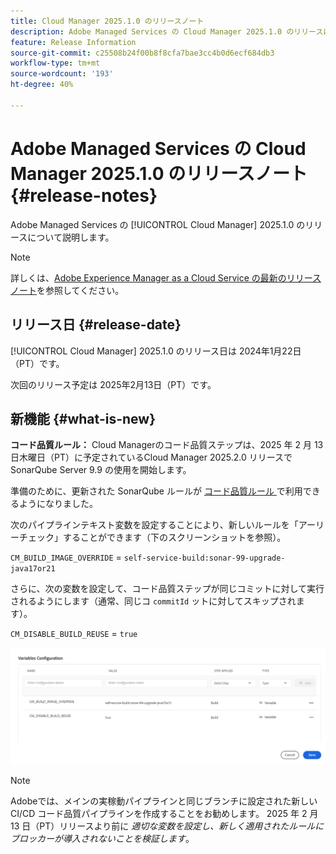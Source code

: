 ```yaml
---
title: Cloud Manager 2025.1.0 のリリースノート
description: Adobe Managed Services の Cloud Manager 2025.1.0 のリリースについて説明します。
feature: Release Information
source-git-commit: c25508b24f00b8f8cfa7bae3cc4b0d6ecf684db3
workflow-type: tm+mt
source-wordcount: '193'
ht-degree: 40%

---
```


# Adobe Managed Services の Cloud Manager 2025.1.0 のリリースノート {#release-notes}

<!-- RELEASE WIKI  https://wiki.corp.adobe.com/display/DMSArchitecture/Cloud+Manager+2024.12.0+Release -->

Adobe Managed Services の [!UICONTROL Cloud Manager] 2025.1.0 のリリースについて説明します。

>[!NOTE]
>
>詳しくは、[Adobe Experience Manager as a Cloud Service の最新のリリースノート](https://experienceleague.adobe.com/ja/docs/experience-manager-cloud-service/content/release-notes/home)を参照してください。

## リリース日 {#release-date}

<!-- SAVE FOR FUTURE POSSIBLE USE No notable bugs or features for the September release of Cloud Manager. -->

[!UICONTROL Cloud Manager] 2025.1.0 のリリース日は 2024年1月22日（PT）です。

次回のリリース予定は 2025年2月13日（PT）です。

## 新機能 {#what-is-new}

**コード品質ルール：** Cloud Managerのコード品質ステップは、2025 年 2 月 13 日木曜日（PT）に予定されているCloud Manager 2025.2.0 リリースで SonarQube Server 9.9 の使用を開始します。

準備のために、更新された SonarQube ルールが [ コード品質ルール ](/help/using/code-quality-testing.md#code-quality-testing-step) で利用できるようになりました。

次のパイプラインテキスト変数を設定することにより、新しいルールを「アーリーチェック」することができます（下のスクリーンショットを参照）。

`CM_BUILD_IMAGE_OVERRIDE` = `self-service-build:sonar-99-upgrade-java17or21`

さらに、次の変数を設定して、コード品質ステップが同じコミットに対して実行されるようにします（通常、同じコ `commitId` ットに対してスキップされます）。

`CM_DISABLE_BUILD_REUSE` = `true`

![ 変数設定ページ ](/help/release-notes/assets/variables-config.png)

>[!NOTE]
>
>Adobeでは、メインの実稼動パイプラインと同じブランチに設定された新しい CI/CD コード品質パイプラインを作成することをお勧めします。 2025 年 2 月 13 日（PT）リリースより前に *適切な変数を設定し、新しく適用されたルールにブロッカーが導入されないことを検証します*。

<!-- ## Early adoption program {#early-adoption}

Be a part of Cloud Manager's early adoption program and have a chance to test upcoming features. -->


<!-- ## Bug fixes {#bug-fixes}

* A

Known Issues {#known-issues}

* A -->
